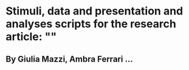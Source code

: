 # Stimuli, data and presentation and analyses scripts for the research article: ""
## By Giulia Mazzi, Ambra Ferrari ...

